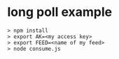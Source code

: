 # long poll example

    > npm install
	> export AK=<my access key>
	> export FEED=<name of my feed>
    > node consume.js
